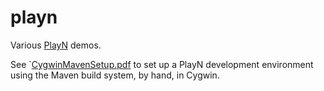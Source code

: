 # playn
Various [PlayN](http://playn.io) demos.

See `[CygwinMavenSetup.pdf](CygwinMavenSetup.pdf) to set up a PlayN development environment using the Maven build system, by hand,
in Cygwin.
